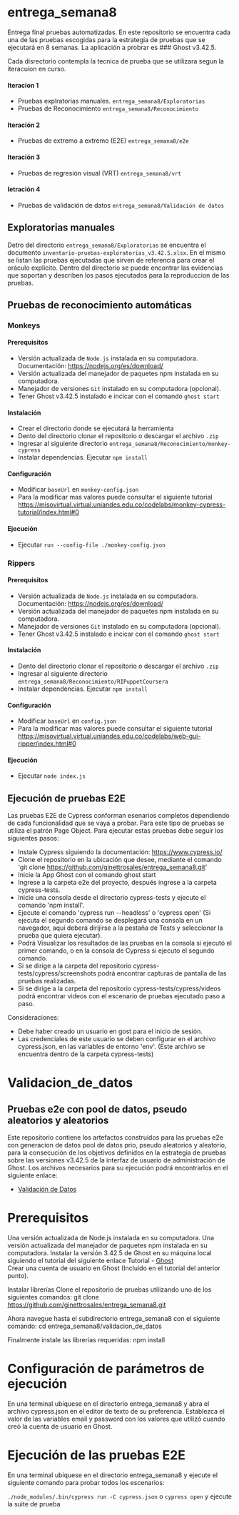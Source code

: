 # entrega_semana8
Entrega final pruebas automatizadas. En este repositorio se encuentra cada una de las pruebas escogidas para la estrategia de pruebas que se ejecutará en 8 semanas. La aplicación a probrar es ### Ghost v3.42.5.

Cada disrectorio contempla la tecnica de prueba que se utilizara segun la iteracuion en curso.

#### Iteracion 1
- Pruebas explratorias manuales. `entrega_semana8/Exploratorias`
- Pruebas de Reconocimiento `entrega_semana8/Reconocimiento`

#### Iteración 2
- Pruebas de extremo a extremo (E2E) `entrega_semana8/e2e`

#### Iteración 3
- Pruebas de regresión visual (VRT) `entrega_semana8/vrt`

#### Ietración 4
- Pruebas de validación de datos `entrega_semana8/Validación de datos`


## Exploratorias manuales

Detro del directorio `entrega_semana8/Exploratorias` se encuentra el documento `inventario-pruebas-exploratorias_v3.42.5.xlsx`. En el mismo se listan las pruebas ejecutadas que sirven de referencia para crear el oráculo explícito. Dentro del directorio se puede encontrar las evidencias que soportan y describen los pasos ejecutados para la reproduccion de las pruebas.

## Pruebas de reconocimiento automáticas
### Monkeys
#### Prerequisitos
- Versión actualizada de `Node.js` instalada en su computadora. Documentación: https://nodejs.org/es/download/
- Versión actualizada del manejador de paquetes npm instalada en su computadora.
- Manejador de versiones `Git` instalado en su computadora (opcional).
- Tener Ghost v3.42.5 instalado e incicar con el comando `ghost start`

#### Instalación
- Crear el directorio donde se ejecutará la herramienta
- Dento del directorio clonar el repositorio o descargar el archivo `.zip`
- Ingresar al siguiente directorio `entrega_semana8/Reconocimiento/monkey-cypress`
- Instalar dependencias. Ejecutar `npm install`

#### Configuración
- Modificar `baseUrl` en `monkey-config.json`
- Para la modificar mas valores puede consultar el siguiente tutorial https://misovirtual.virtual.uniandes.edu.co/codelabs/monkey-cypress-tutorial/index.html#0

#### Ejecución
- Ejecutar `run --config-file ./monkey-config.json`

### Rippers
#### Prerequisitos
- Versión actualizada de `Node.js` instalada en su computadora. Documentación: https://nodejs.org/es/download/
- Versión actualizada del manejador de paquetes npm instalada en su computadora.
- Manejador de versiones `Git` instalado en su computadora (opcional).
- Tener Ghost v3.42.5 instalado e incicar con el comando `ghost start`

#### Instalación
- Dento del directorio clonar el repositorio o descargar el archivo `.zip`
- Ingresar al siguiente directorio `entrega_semana8/Reconocimiento/RIPuppetCoursera`
- Instalar dependencias. Ejecutar `npm install`

#### Configuración
- Modificar `baseUrl` en `config.json`
- Para la modificar mas valores puede consultar el siguiente tutorial https://misovirtual.virtual.uniandes.edu.co/codelabs/web-gui-ripper/index.html#0

#### Ejecución
- Ejecutar `node index.js`

## Ejecución de pruebas E2E

Las pruebas E2E de Cypress conforman esenarios completos dependiendo de cada funcionalidad 
que se vaya a probar. Para este tipo de pruebas se utiliza el patrón Page Object.
Para ejecutar estas pruebas debe seguir los siguientes pasos:

- Instale Cypress siguiendo la documentación:  https://www.cypress.io/
- Clone el repositorio en la ubicación que desee, mediante el comando 'git clone https://github.com/ginettrosales/entrega_semana8.git'
- Inicie la App Ghost con el comando ghost start
- Ingrese a la carpeta e2e del proyecto, después ingrese a la carpeta cypress-tests.
- Inicie una consola desde el directorio cypress-tests y ejecute el comando 'npm install'.
- Ejecute el comando 'cypress run --headless' o 'cypress open' (Si ejecuta el segundo comando se desplegará una consola en un navegador, aquí deberá dirijirse a la pestaña de Tests y seleccionar la prueba que quiera ejecutar).
- Podrá Visualizar los resultados de las pruebas en la consola si ejecutó el primer comando, o en la consola de Cypress si ejecuto el segundo comando.
- Si se dirige a la carpeta del repositorio cypress-tests/cypress/screenshots podrá encontrar capturas de pantalla de las pruebas realizadas.
- Si se dirige a la carpeta del repositorio cypress-tests/cypress/videos podrá encontrar videos con el escenario de pruebas ejecutado paso a paso.

Consideraciones:
- Debe haber creado un usuario en gost para el inicio de sesión.
- Las credenciales de este usuario se deben configurar en el archivo cypress.json, en las variables de entorno 'env'. (Este archivo se encuentra dentro de la carpeta cypress-tests)

# Validacion_de_datos
## Pruebas e2e con pool de datos, pseudo aleatorios y aleatorios
 
Este repositorio contiene los artefactos construídos para las pruebas e2e con generacion de datos pool de datos prio, pseudo aleatorios y aleatorio, para la consecución de los objetivos definidos en la estrategia de pruebas sobre las versiones v3.42.5 de la interfaz de usuario de administración de Ghost. Los archivos necesarios para su ejecución podrá encontrarlos en el siguiente enlace:

* [Validación de Datos](./validacion_de_datos/) 

# Prerequisitos
Una versión actualizada de Node.js instalada en su computadora.
Una versión actualizada del manejador de paquetes npm instalada en su computadora.
Instalar la versión 3.42.5 de Ghost en su máquina local siguiendo el tutorial del siguiente enlace Tutorial - [Ghost](https://misovirtual.virtual.uniandes.edu.co/codelabs/ghost-local-deployment/index.html#4)  
Crear una cuenta de usuario en Ghost (Incluído en el tutorial del anterior punto).

Instalar librerías
Clone el repositorio de pruebas utilizando uno de los siguientes comandos:
git clone https://github.com/ginettrosales/entrega_semana8.git

Ahora navegue hasta el subdirectorio entrega_semana8 con el siguiente comando:
cd entrega_semana8/validacion_de_datos

Finalmente instale las librerías requeridas:
npm install

# Configuración de parámetros de ejecución
En una terminal ubíquese en el directorio entrega_semana8 y abra el archivo cypress.json en el editor de texto de su preferencia. Establezca el valor de las variables email y password con los valores que utilizó cuando creó la cuenta de usuario en Ghost.

# Ejecución de las pruebas E2E
En una terminal ubíquese en el directorio entrega_semana8 y ejecute el siguiente comando para probar todos los escenarios:

`./node_modules/.bin/cypress run -C cypress.json` o `cypress open` y ejecute la suite de prueba
